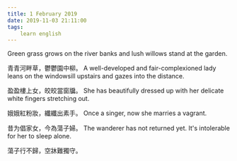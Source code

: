 ```yaml
---
title: 1 February 2019
date: 2019-11-03 21:11:00
tags:
    learn english
---
```

Green grass grows on the river banks and lush
willows stand at the garden. 

青青河畔草，鬱鬱園中柳。
A well-developed and fair-complexioned
lady leans on the windowsill upstairs and gazes into the distance.

盈盈樓上女，皎皎當窗牖。
She has beautifully dressed up with her
delicate white fingers stretching out.

娥娥紅粉妝，纖纖出素手。
Once a singer, now she marries a vagrant.

昔为倡家女，今為蕩子婦。
The wanderer has not returned yet. It's intolerable
for her to sleep alone. 

蕩子行不歸，空牀難獨守。

